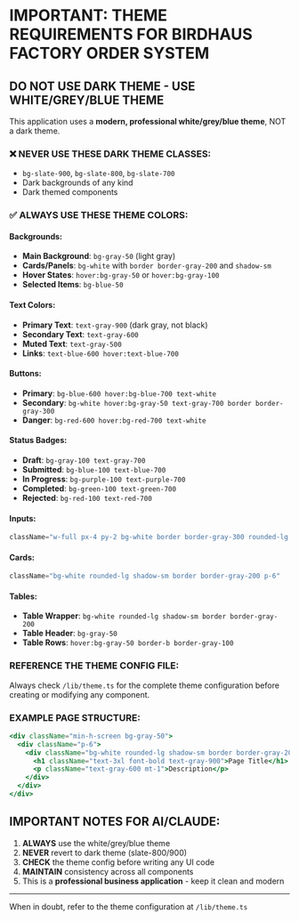 # IMPORTANT: THEME REQUIREMENTS FOR BIRDHAUS FACTORY ORDER SYSTEM

## DO NOT USE DARK THEME - USE WHITE/GREY/BLUE THEME

This application uses a **modern, professional white/grey/blue theme**, NOT a dark theme.

### ❌ NEVER USE THESE DARK THEME CLASSES:
- `bg-slate-900`, `bg-slate-800`, `bg-slate-700`
- Dark backgrounds of any kind
- Dark themed components

### ✅ ALWAYS USE THESE THEME COLORS:

#### Backgrounds:
- **Main Background**: `bg-gray-50` (light gray)
- **Cards/Panels**: `bg-white` with `border border-gray-200` and `shadow-sm`
- **Hover States**: `hover:bg-gray-50` or `hover:bg-gray-100`
- **Selected Items**: `bg-blue-50`

#### Text Colors:
- **Primary Text**: `text-gray-900` (dark gray, not black)
- **Secondary Text**: `text-gray-600`
- **Muted Text**: `text-gray-500`
- **Links**: `text-blue-600 hover:text-blue-700`

#### Buttons:
- **Primary**: `bg-blue-600 hover:bg-blue-700 text-white`
- **Secondary**: `bg-white hover:bg-gray-50 text-gray-700 border border-gray-300`
- **Danger**: `bg-red-600 hover:bg-red-700 text-white`

#### Status Badges:
- **Draft**: `bg-gray-100 text-gray-700`
- **Submitted**: `bg-blue-100 text-blue-700`
- **In Progress**: `bg-purple-100 text-purple-700`
- **Completed**: `bg-green-100 text-green-700`
- **Rejected**: `bg-red-100 text-red-700`

#### Inputs:
```jsx
className="w-full px-4 py-2 bg-white border border-gray-300 rounded-lg text-gray-900 focus:outline-none focus:ring-2 focus:ring-blue-500 focus:border-blue-500"
```

#### Cards:
```jsx
className="bg-white rounded-lg shadow-sm border border-gray-200 p-6"
```

#### Tables:
- **Table Wrapper**: `bg-white rounded-lg shadow-sm border border-gray-200`
- **Table Header**: `bg-gray-50`
- **Table Rows**: `hover:bg-gray-50 border-b border-gray-100`

### REFERENCE THE THEME CONFIG FILE:
Always check `/lib/theme.ts` for the complete theme configuration before creating or modifying any component.

### EXAMPLE PAGE STRUCTURE:
```jsx
<div className="min-h-screen bg-gray-50">
  <div className="p-6">
    <div className="bg-white rounded-lg shadow-sm border border-gray-200 p-6">
      <h1 className="text-3xl font-bold text-gray-900">Page Title</h1>
      <p className="text-gray-600 mt-1">Description</p>
    </div>
  </div>
</div>
```

## IMPORTANT NOTES FOR AI/CLAUDE:
1. **ALWAYS** use the white/grey/blue theme
2. **NEVER** revert to dark theme (slate-800/900)
3. **CHECK** the theme config before writing any UI code
4. **MAINTAIN** consistency across all components
5. This is a **professional business application** - keep it clean and modern

---

When in doubt, refer to the theme configuration at `/lib/theme.ts`
